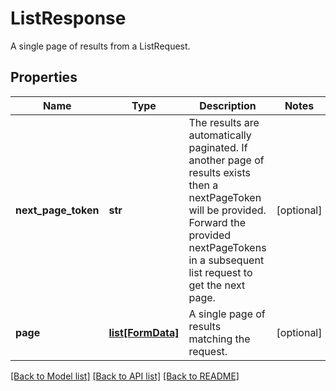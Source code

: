 # ListResponse

A single page of results from a ListRequest.
## Properties
Name | Type | Description | Notes
------------ | ------------- | ------------- | -------------
**next_page_token** | **str** | The results are automatically paginated. If another page of results exists then a nextPageToken will be provided. Forward the provided nextPageTokens in a subsequent list request to get the next page.  | [optional] 
**page** | [**list[FormData]**](FormData.md) | A single page of results matching the request. | [optional] 

[[Back to Model list]](../README.md#documentation-for-models) [[Back to API list]](../README.md#documentation-for-api-endpoints) [[Back to README]](../README.md)


